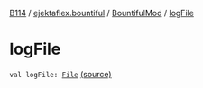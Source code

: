 [B114](../../index.md) / [ejektaflex.bountiful](../index.md) / [BountifulMod](index.md) / [logFile](./log-file.md)

# logFile

`val logFile: `[`File`](https://docs.oracle.com/javase/8/docs/api/java/io/File.html) [(source)](https://github.com/ejektaflex/Bountiful/tree/develop/src/main/kotlin/ejektaflex/bountiful/BountifulMod.kt#L42)